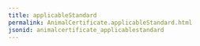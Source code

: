 ```yaml
---
title: applicableStandard
permalink: AnimalCertificate.applicableStandard.html
jsonid: animalcertificate_applicablestandard
---
```

